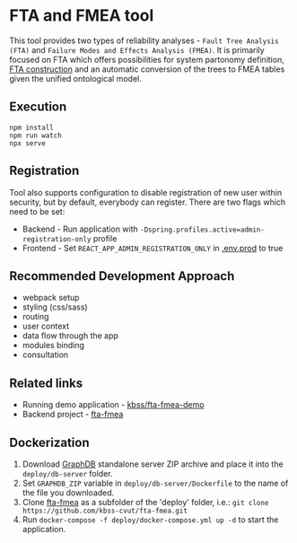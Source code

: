 # FTA and FMEA tool

This tool provides two types of reliability analyses - `Fault Tree Analysis (FTA)` and `Failure Modes and Effects
Analysis (FMEA)`.
It is primarily focused on FTA which offers possibilities for system partonomy definition,
[FTA construction](./doc/fta-construction-algorithm.md) and an automatic conversion of the trees to FMEA tables given the unified ontological model.

## Execution

```shell script
npm install
npm run watch
npx serve
```

## Registration
Tool also supports configuration to disable registration of new user within security, but by default, everybody can register. 
There are two flags which need to be set:

* Backend - Run application with `-Dspring.profiles.active=admin-registration-only` profile
* Frontend - Set `REACT_APP_ADMIN_REGISTRATION_ONLY` in [.env.prod](.env.prod) to true




## Recommended Development Approach

- webpack setup
- styling (css/sass)
- routing
- user context
- data flow through the app
- modules binding
- consultation

## Related links
* Running demo application - [kbss/fta-fmea-demo](https://kbss.felk.cvut.cz/fta-fmea-demo/) 
* Backend project - [fta-fmea](https://github.com/kbss-cvut/fta-fmea)

## Dockerization
1. Download [GraphDB](https://graphdb.ontotext.com/) standalone server ZIP archive and place it into the `deploy/db-server` folder.
2. Set `GRAPHDB_ZIP` variable in `deploy/db-server/Dockerfile` to the name of the file you downloaded.
3. Clone [fta-fmea](https://github.com/kbss-cvut/fta-fmea) as a subfolder of the 'deploy' folder, i.e.:
`git clone https://github.com/kbss-cvut/fta-fmea.git`
4. Run `docker-compose -f deploy/docker-compose.yml up -d` to start the application.